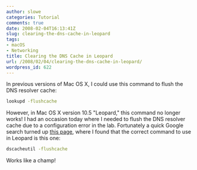 ```yaml
---
author: slowe
categories: Tutorial
comments: true
date: 2008-02-04T16:13:41Z
slug: clearing-the-dns-cache-in-leopard
tags:
- macOS
- Networking
title: Clearing the DNS Cache in Leopard
url: /2008/02/04/clearing-the-dns-cache-in-leopard/
wordpress_id: 622
---
```


In previous versions of Mac OS X, I could use this command to flush the DNS resolver cache:

```bash
lookupd -flushcache
```

However, in Mac OS X version 10.5 "Leopard," this command no longer works! I had an occasion today where I needed to flush the DNS resolver cache due to a configuration error in the lab. Fortunately a quick Google search turned up [this page](http://www.hongkiat.com/blog/how-to-clear-dns-cache-in-mac-osx-leopard/), where I found that the correct command to use in Leopard is this one:

```bash
dscacheutil -flushcache
```

Works like a champ!
